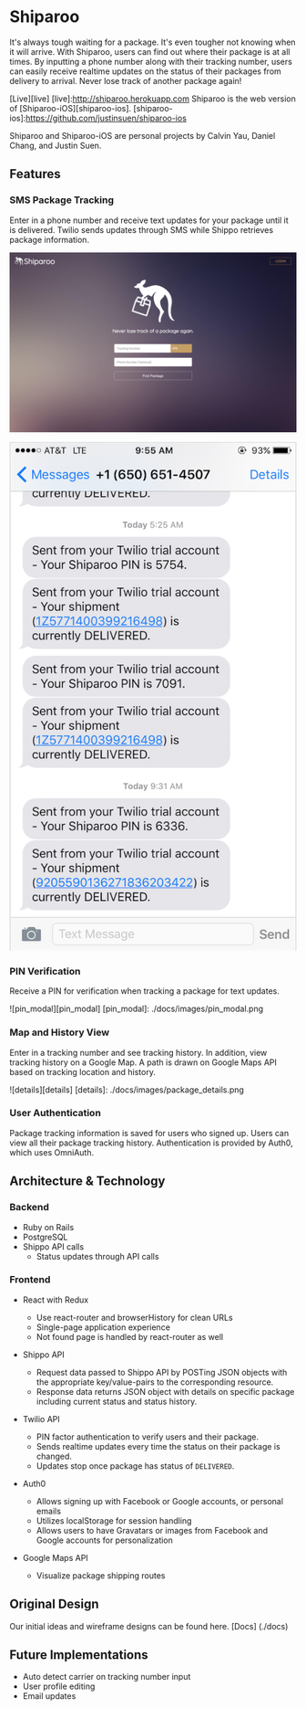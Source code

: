 # Shiparoo

It's always tough waiting for a package. It's even tougher not knowing when it will arrive. With Shiparoo, users can find out where their package is at all times. By inputting a phone number along with their tracking number, users can easily receive realtime updates on the status of their packages from delivery to arrival. Never lose track of another package again!

[Live][live]
[live]:http://shiparoo.herokuapp.com
Shiparoo is the web version of [Shiparoo-iOS][shiparoo-ios].
[shiparoo-ios]:https://github.com/justinsuen/shiparoo-ios

Shiparoo and Shiparoo-iOS are personal projects by Calvin Yau, Daniel Chang, and Justin Suen.

## Features

### SMS Package Tracking

Enter in a phone number and receive text updates for your package until it is delivered. Twilio sends updates through SMS while Shippo retrieves package information.

![home](./docs/images/home.png)

![text](./docs/images/text.PNG)

### PIN Verification

Receive a PIN for verification when tracking a package for text updates.

![pin_modal][pin_modal]
[pin_modal]: ./docs/images/pin_modal.png

### Map and History View

Enter in a tracking number and see tracking history. In addition, view tracking history on a Google Map. A path is drawn on Google Maps API based on tracking location and history.

![details][details]
[details]: ./docs/images/package_details.png

### User Authentication

Package tracking information is saved for users who signed up. Users can view all their package tracking history. Authentication is provided by Auth0, which uses OmniAuth.

## Architecture & Technology

### Backend
- Ruby on Rails
- PostgreSQL
- Shippo API calls
  - Status updates through API calls

### Frontend
- React with Redux
  - Use react-router and browserHistory for clean URLs
  - Single-page application experience
  - Not found page is handled by react-router as well

- Shippo API
  - Request data passed to Shippo API by POSTing JSON objects with the appropriate key/value-pairs to the corresponding resource.
  - Response data returns JSON object with details on specific package including current status and status history.

- Twilio API
  - PIN factor authentication to verify users and their package.
  - Sends realtime updates every time the status on their package is changed.
  - Updates stop once package has status of `DELIVERED`.

- Auth0
  - Allows signing up with Facebook or Google accounts, or personal emails
  - Utilizes localStorage for session handling
  - Allows users to have Gravatars or images from Facebook and Google accounts for personalization

- Google Maps API
  - Visualize package shipping routes

## Original Design

Our initial ideas and wireframe designs can be found here.
[Docs] (./docs)

## Future Implementations
- Auto detect carrier on tracking number input
- User profile editing
- Email updates
